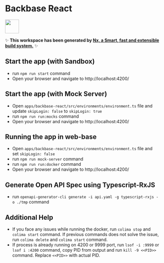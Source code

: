 # Backbase React

<a alt="Nx logo" href="https://nx.dev" target="_blank" rel="noreferrer"><img src="https://raw.githubusercontent.com/nrwl/nx/master/images/nx-logo.png" width="45"></a>

✨ **This workspace has been generated by [Nx, a Smart, fast and extensible build system.](https://nx.dev)** ✨


## Start the app (with Sandbox)

- run `npm run start` command
- Open your browser and navigate to http://localhost:4200/

## Start the app (with Mock Server)

- Open `apps/backbase-react/src/environments/environment.ts` file and update `skipLogin: false` to `skipLogin: true`
- run `npm run run:mocks` command
- Open your browser and navigate to http://localhost:4200/


## Running the app in web-base

- Open `apps/backbase-react/src/environments/environment.ts` file and set `skipLogin: false`
- run `npm run mock-server` command
- run `npm run run:docker` command
- Open your browser and navigate to http://localhost:4200/

## Generate Open API Spec using Typescript-RxJS

- run `openapi-generator-cli generate -i api.yaml -g typescript-rxjs -o ./tmp` command

## Additional Help

- If you face any issues while running the docker, run `colima stop` and `colima start` command. If previous commands does not solve the issue, run `colima delete` and `colima start` command.
- If process is already running on 4200 or 9999 port, run `lsof -i :9999` or `lsof i :4200` command, copy PID from output and run `kill -9 <<PID>>` command. Replace `<<PID>>` with actual PID.

